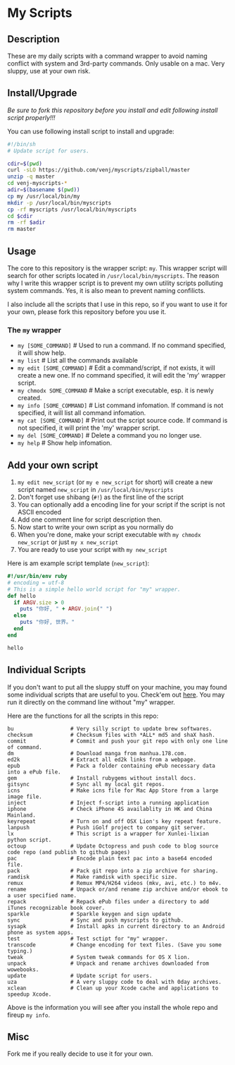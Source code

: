 # My Scripts

## Description

These are my daily scripts with a command wrapper to avoid naming conflict with system and 3rd-party commands. Only usable on a mac. Very sluppy, use at your own risk.

## Install/Upgrade

*Be sure to fork this repository before you install and edit following install script properly!!!*

You can use following install script to install and upgrade:

```bash
#!/bin/sh
# Update script for users.

cdir=$(pwd)
curl -sLO https://github.com/venj/myscripts/zipball/master 
unzip -q master
cd venj-myscripts-*
adir=$(basename $(pwd))
cp my /usr/local/bin/my
mkdir -p /usr/local/bin/myscripts
cp -rf myscripts /usr/local/bin/myscripts
cd $cdir
rm -rf $adir
rm master
```

## Usage

The core to this repository is the wrapper script: `my`. This wrapper script will search for other scripts located in `/usr/local/bin/myscripts`. The reason why I write this wrapper script is to prevent my own utility scripts polluting system commands. Yes, it is also mean to prevent naming confilicts. 

I also include all the scripts that I use in this repo, so if you want to use it for your own, please fork this repository before you use it. 

### The `my` wrapper

* `my [SOME_COMMAND]` # Used to run a command. If no command specified, it will show help.
* `my list` # List all the commands available
* `my edit [SOME_COMMAND]` # Edit a command/script, if not exists, it will create a new one. If no command specified, it will edit the 'my' wrapper script.
* `my chmodx SOME_COMMAND` # Make a script executable, esp. it is newly created.
* `my info [SOME_COMMAND]` # List command infomation. If command is not specified, it will list all command infomation.
* `my cat [SOME_COMMAND]` # Print out the script source code. If command is not specified, it will print the 'my' wrapper script.
* `my del [SOME_COMMAND]` # Delete a command you no longer use.
* `my help` # Show help infomation.

## Add your own script

1. `my edit new_script` (or `my e new_script` for short) will create a new script named `new_script` in `/usr/local/bin/myscripts`
2. Don't forget use shibang (`#!`) as the first line of the script
3. You can optionally add a encoding line for your script if the script is not ASCII encoded
4. Add one comment line for script description then.
5. Now start to write your own script as you normally do
6. When you're done, make your script executable with `my chmodx new_script` or just `my x new_script`
7. You are ready to use your script with `my new_script`

Here is am example script template (`new_script`): 

```ruby
#!/usr/bin/env ruby
# encoding = utf-8
# This is a simple hello world script for "my" wrapper.
def hello
  if ARGV.size > 0
    puts "你好, " + ARGV.join(" ")
  else
    puts "你好, 世界。"
  end
end

hello
```

## Individual Scripts

If you don't want to put all the sluppy stuff on your machine, you may found some individual scripts that are useful to you. Check'em out [here](https://github.com/venj/myscripts/tree/master/myscripts). You may run it directly on the command line without "my" wrapper.

Here are the functions for all the scripts in this repo: 
```
bu                  # Very silly script to update brew softwares.
checksum            # Checksum files with *ALL* md5 and shaX hash.
commit              # Commit and push your git repo with only one line of command.
dm                  # Download manga from manhua.178.com.
ed2k                # Extract all ed2k links from a webpage.
epub                # Pack a folder containing ePub necessary data into a ePub file.
gem                 # Install rubygems without install docs.
gitsync             # Sync all my local git repos.
icns                # Make icns file for Mac App Store from a large image file.
inject              # Inject f-script into a running application
iphone              # Check iPhone 4S availablity in HK and China Mainland.
keyrepeat           # Turn on and off OSX Lion's key repeat feature.
lanpush             # Push iGolf project to company git server.
lx                  # This script is a wrapper for Xunlei-lixian python script. 
octoup              # Update Octopress and push code to blog source code repo (and publish to github pages)
pac                 # Encode plain text pac into a base64 encoded file.
pack                # Pack git repo into a zip archive for sharing.
ramdisk             # Make ramdisk with specific size.
remux               # Remux MP4/H264 videos (mkv, avi, etc.) to m4v.
rename              # Unpack or/and rename zip archive and/or ebook to a user specified name.
repack              # Repack ePub files under a directory to add iTunes recognizable book cover.
sparkle             # Sparkle keygen and sign update
sync                # Sync and push myscripts to github.
sysapk              # Install apks in current directory to an Android phone as system apps.
test                # Test sctipt for "my" wrapper.
transcode           # Change encoding for text files. (Save you some typing.)
tweak               # System tweak commands for OS X lion.
unpack              # Unpack and rename archives downloaded from wowebooks. 
update              # Update script for users.
uza                 # A very sluppy code to deal with 0day archives.
xclean              # Clean up your Xcode cache and applications to speedup Xcode.
```

Above is the information you will see after you install the whole repo and fireup `my info`.

## Misc

Fork me if you really decide to use it for your own.
